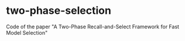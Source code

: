 # two-phase-selection
Code of the paper "A Two-Phase Recall-and-Select Framework for Fast Model Selection"
